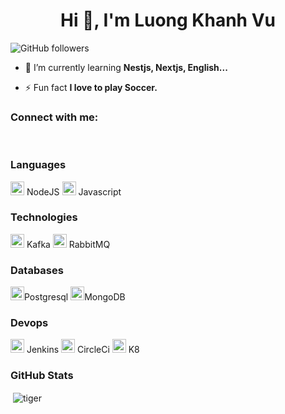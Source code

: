 <h1 align="center">Hi 👋, I'm Luong Khanh Vu</h1>

![GitHub followers](https://img.shields.io/github/followers/kvu-luong?logo=GitHub&style=for-the-badge)

- 🌱 I’m currently learning **Nestjs, Nextjs, English...**

- ⚡ Fun fact **I love to play Soccer.**

### Connect with me:
<br />

### Languages

<p align="left">
<img src="https://nodejs.org/static/images/logo.svg" alt="NodeJS" width="22" height="22"/> NodeJS
<img src="https://encrypted-tbn0.gstatic.com/images?q=tbn:ANd9GcSGwMYfXwqnJjxmBkBXmO2le8N8smCqT-84vQ&usqp=CAU" alt="Javascript" width="22" height="22"/> Javascript

### Technologies
<img src="https://encrypted-tbn0.gstatic.com/images?q=tbn:ANd9GcRMpcmpYt4fJjsJ1V-MptAANqXO_4J7v0n2zw&usqp=CAU" alt="Kafka" width="22" height="22"/> Kafka
<img src="https://www.rabbitmq.com/img/logo-rabbitmq.svg" alt="RabbitMQ" width="22" height="22"/> RabbitMQ

### Databases
<img src="https://www.postgresql.org/media/img/about/press/elephant.png" alt="postgresql" width="22" height="22"/>Postgresql
<img src="https://webimages.mongodb.com/_com_assets/cms/kuzt9r42or1fxvlq2-Meta_Generic.png" alt="postgresql" width="22" height="22"/>MongoDB

### Devops
<img src="https://encrypted-tbn0.gstatic.com/images?q=tbn:ANd9GcQT1ZTJ03T3AfpALmvJNkxapv_1qTDxJNA5qA&usqp=CAU" alt="Jenkins" width="22" height="22"/> Jenkins
<img src="https://encrypted-tbn0.gstatic.com/images?q=tbn:ANd9GcSmpkHiQfMI8Iny_fyN5D7Yfr6t72SbgKHy2g&usqp=CAU" alt="CircleCi" width="22" height="22"/> CircleCi
<img src="https://kubernetes.io/images/nav_logo.svg" alt="K8" width="22" height="22"/> K8

### GitHub Stats
<p>&nbsp;<img align="center" src="https://github-readme-stats.vercel.app/api?username=kvu-luong&show_icons=true" alt="tiger" /></p>
